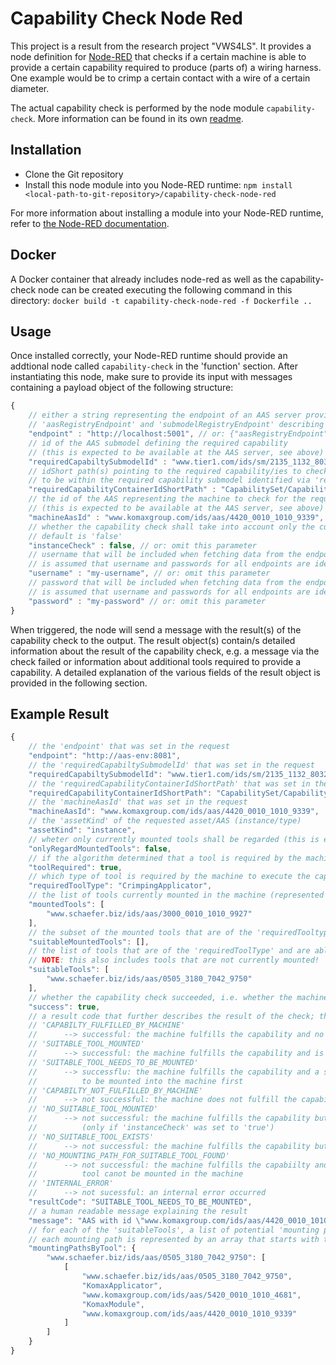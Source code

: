 # Capability Check Node Red

This project is a result from the research project "VWS4LS". It provides a node
definition for [Node-RED](https://nodered.org/) that checks if a certain machine is able to provide a 
certain capability required to produce (parts of) a wiring harness. One example 
would be to crimp a certain contact with a wire of a certain diameter.

The actual capability check is performed by the node module `capability-check`.
More information can be found in its own [readme](../capability-check//readme.md).

## Installation

- Clone the Git repository
- Install this node module into you Node-RED runtime:
    `npm install <local-path-to-git-repository>/capability-check-node-red`

For more information about installing a module into your Node-RED runtime,
refer to [the Node-RED documentation](https://nodered.org/docs/creating-nodes/first-node#testing-your-node-in-node-red).

## Docker

A Docker container that already includes node-red as well as the capability-check node can be created executing the following command in this directory:
`docker build -t capability-check-node-red -f Dockerfile ..`

## Usage

Once installed correctly, your Node-RED runtime should provide an addtional node called `capability-check` in the 'function' section. 
After instantiating this node, make sure to provide its input with messages containing a payload object of the following structure:

```javascript
{
    // either a string representing the endpoint of an AAS server providing access to all relevant AASes and submodels or an object with two members 
    // 'aasRegistryEndpoint' and 'submodelRegistryEndpoint' describing the registry endpoints used to find the servers hosting the relevant AASes and submodels
    "endpoint" : "http://localhost:5001", // or: {"aasRegistryEndpoint" = "http://localhost:5001", "submodelRegistryEndpoint" = "http://localhost:5001"}
    // id of the AAS submodel defining the required capability
    // (this is expected to be available at the AAS server, see above)
    "requiredCapabiltySubmodelId" : "www.tier1.com/ids/sm/2135_1132_8032_2655",
    // idShort path(s) pointing to the required capability/ies to check; this is expected
    // to be within the required capability submodel identified via 'requiredCapabiltySubmodelId'
    "requiredCapabilityContainerIdShortPath" : "CapabilitySet/CapabilityContainer01", // or: ["CapabilitySet/CapabilityContainer01", "CapabilitySet/CapabilityContainer04"]
    // the id of the AAS representing the machine to check for the required capability
    // (this is expected to be available at the AAS server, see above)
    "machineAasId" : "www.komaxgroup.com/ids/aas/4420_0010_1010_9339",
    // whether the capability check shall take into account only the currently mounted tools (true) or all tools that can theoretically be mounted (false); 
    // default is 'false'
    "instanceCheck" : false, // or: omit this parameter
    // username that will be included when fetching data from the endpoint(s); username/password will be included directly in the fetch urls; it 
    // is assumed that username and passwords for all endpoints are identical
    "username" : "my-username", // or: omit this parameter
    // password that will be included when fetching data from the endpoint(s); username/password will be included directly in the fetch urls; it 
    // is assumed that username and passwords for all endpoints are identical
    "password" : "my-password" // or: omit this parameter
}
```

When triggered, the node will send a message with the result(s) of the capability 
check to the output. The result object(s) contain/s detailed information about the 
result of the capability check, e.g. a message via the check failed or 
information about additional tools required to provide a capability. A detailed explanation of the various fields of the result object is provided in the following section.

## Example Result

```javascript
{
    // the 'endpoint' that was set in the request
    "endpoint": "http://aas-env:8081", 
    // the 'requiredCapabiltySubmodelId' that was set in the request
    "requiredCapabiltySubmodelId": "www.tier1.com/ids/sm/2135_1132_8032_2655",
    // the 'requiredCapabilityContainerIdShortPath' that was set in the request
    "requiredCapabilityContainerIdShortPath": "CapabilitySet/CapabilityContainer01",
    // the 'machineAasId' that was set in the request
    "machineAasId": "www.komaxgroup.com/ids/aas/4420_0010_1010_9339",
    // the 'assetKind' of the requested asset/AAS (instance/type)
    "assetKind": "instance",
    // wheter only currently mounted tools shall be regarded (this is equivalent to the 'instanceCheck' parameter in the request)
    "onlyRegardMountedTools": false,
    // if the algorithm determined that a tool is required by the machine to execute the capability
    "toolRequired": true,
    // which type of tool is required by the machine to execute the capability (only if 'toolRequired' is true)
    "requiredToolType": "CrimpingApplicator",
    // the list of tools currently mounted in the machine (represented by their AAS id)
    "mountedTools": [
        "www.schaefer.biz/ids/aas/3000_0010_1010_9927"
    ],
    // the subset of the mounted tools that are of the 'requiredTooltype'
    "suitableMountedTools": [],
    // the list of tools that are of the 'requiredToolType' and are able to fulfil the capability (represented by their AAS id);
    // NOTE: this also includes tools that are not currently mounted!
    "suitableTools": [
        "www.schaefer.biz/ids/aas/0505_3180_7042_9750"
    ],
    // whether the capability check succeeded, i.e. whether the machine is (theoretically) capable of executing the required capability, potentially with the help of a tool to be mounted
    "success": true,
    // a result code that further describes the result of the check; this is one of:
    // 'CAPABILTY_FULFILLED_BY_MACHINE'
    //      --> successful: the machine fulfills the capability and no tool is required
    // 'SUITABLE_TOOL_MOUNTED'
    //      --> successful: the machine fulfills the capability and is already equipped with a suitable tol
    // 'SUITABLE_TOOL_NEEDS_TO_BE_MOUNTED'
    //      --> successflu: the machine fulfills the capability and a suitable tool exists but the tool needs
    //          to be mounted into the machine first
    // 'CAPABILTY_NOT_FULFILLED_BY_MACHINE'
    //      --> not successful: the machine does not fulfill the capability
    // 'NO_SUITABLE_TOOL_MOUNTED' 
    //      --> not successful: the machine fulfills the capability but no suitable tool was mounted 
    //          (only if 'instanceCheck' was set to 'true')
    // 'NO_SUITABLE_TOOL_EXISTS'
    //      --> not successful: the machine fulfills the capability but no suitable tool was found (in the registry)
    // 'NO_MOUNTING_PATH_FOR_SUITABLE_TOOL_FOUND'
    //      --> not successful: the machine fulfills the capabiilty and at least one suitable tool was found but the 
    //          tool canot be mounted in the machine
    // 'INTERNAL_ERROR'
    //      --> not sucessful: an internal error occurred
    "resultCode": "SUITABLE_TOOL_NEEDS_TO_BE_MOUNTED",
    // a human readable message explaining the result
    "message": "AAS with id \"www.komaxgroup.com/ids/aas/4420_0010_1010_9339\" offers the required capability \"Crimp\" and fulfills all constraints\"! However, a suitable tool needs to be mounted.",
    // for each of the 'suitableTools', a list of potential 'mounting paths';
    // each mounting path is represented by an array that starts with the AAS id of the tool and ends with the AAS id of the machine; these are connected by a list of 'slots' (represented by their name) and further resources that are required to mount the tool into the machine (represented by the AAS id)
    "mountingPathsByTool": {
        "www.schaefer.biz/ids/aas/0505_3180_7042_9750": [
            [
                "www.schaefer.biz/ids/aas/0505_3180_7042_9750",
                "KomaxApplicator",
                "www.komaxgroup.com/ids/aas/5420_0010_1010_4681",
                "KomaxModule",
                "www.komaxgroup.com/ids/aas/4420_0010_1010_9339"
            ]
        ]
    }
}
```